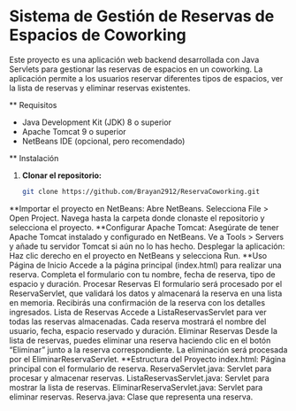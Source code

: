 # Sistema de Gestión de Reservas de Espacios de Coworking

Este proyecto es una aplicación web backend desarrollada con Java Servlets para gestionar las reservas de espacios en un coworking. La aplicación permite a los usuarios reservar diferentes tipos de espacios, ver la lista de reservas y eliminar reservas existentes.

** Requisitos

- Java Development Kit (JDK) 8 o superior
- Apache Tomcat 9 o superior
- NetBeans IDE (opcional, pero recomendado)

** Instalación

1. **Clonar el repositorio:**
   ```bash
   git clone https://github.com/Brayan2912/ReservaCoworking.git
**Importar el proyecto en NetBeans:
Abre NetBeans.
Selecciona File > Open Project.
Navega hasta la carpeta donde clonaste el repositorio y selecciona el proyecto.
**Configurar Apache Tomcat:
Asegúrate de tener Apache Tomcat instalado y configurado en NetBeans.
Ve a Tools > Servers y añade tu servidor Tomcat si aún no lo has hecho.
Desplegar la aplicación:
Haz clic derecho en el proyecto en NetBeans y selecciona Run.
**Uso
Página de Inicio
Accede a la página principal (index.html) para realizar una reserva.
Completa el formulario con tu nombre, fecha de reserva, tipo de espacio y duración.
Procesar Reservas
El formulario será procesado por el ReservaServlet, que validará los datos y almacenará la reserva en una lista en memoria.
Recibirás una confirmación de la reserva con los detalles ingresados.
Lista de Reservas
Accede a ListaReservasServlet para ver todas las reservas almacenadas.
Cada reserva mostrará el nombre del usuario, fecha, espacio reservado y duración.
Eliminar Reservas
Desde la lista de reservas, puedes eliminar una reserva haciendo clic en el botón “Eliminar” junto a la reserva correspondiente.
La eliminación será procesada por el EliminarReservaServlet.
**Estructura del Proyecto
index.html: Página principal con el formulario de reserva.
ReservaServlet.java: Servlet para procesar y almacenar reservas.
ListaReservasServlet.java: Servlet para mostrar la lista de reservas.
EliminarReservaServlet.java: Servlet para eliminar reservas.
Reserva.java: Clase que representa una reserva.
